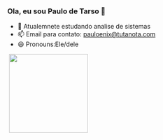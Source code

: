 ### Ola, eu sou Paulo de Tarso 👋

- 🌱 Atualemnete estudando analise de sistemas
- 📫 Email para contato: pauloenix@tutanota.com
- 😄 Pronouns:Ele/dele

<div>
  <a href- "https://github.com/pauloenix">
    <img height-"180em" src-"(https://github-readme-stats.vercel.app/api?username=pauloenix&show_incons=true&theme-dark&includ_all_commits=true&count_private=true"/>
<img height="180em" src="https://github-readme-stats.vecel.app/api/top-langs/?userrname=pauloenixini&layout=compact&langs_count=16&theme+dark"/>

